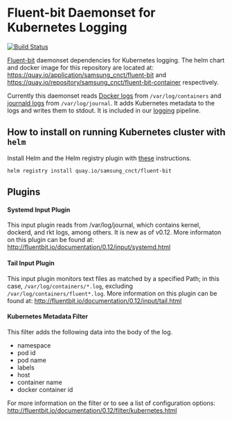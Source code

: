 # Fluent-bit Daemonset for Kubernetes Logging

[![Build Status](https://jenkins.migrations.cnct.io/buildStatus/icon?job=pipeline-fluent-bit/master)](https://jenkins.migrations.cnct.io/job/pipeline-fluent-bit/job/master)

[Fluent-bit](http://fluentbit.io/) daemonset dependencies for Kubernetes
logging. The helm chart and docker image for this repository are located at:
https://quay.io/application/samsung_cnct/fluent-bit and
https://quay.io/repository/samsung_cnct/fluent-bit-container respectively.

Currently this daemonset reads [Docker logs](https://docs.docker.com/engine/admin/logging/overview/) from `/var/log/containers` and [journald logs](https://www.freedesktop.org/software/systemd/man/systemd-journald.service.html) from `/var/log/journal`. It adds Kubernetes metadata to the logs and writes them to stdout.
It is included in our [logging](https://github.com/samsung-cnct/chart-logging) pipeline.

## How to install on running Kubernetes cluster with `helm`
Install Helm and the Helm registry plugin with [these](https://github.com/app-registry/appr-helm-plugin/blob/master/README.md#install-the-helm-registry-plugin) instructions.

```
helm registry install quay.io/samsung_cnct/fluent-bit
```

## Plugins

#### Systemd Input Plugin

This input plugin reads from /var/log/journal, which contains kernel, dockerd, and rkt logs, among others. It is new as of v0.12.
More informaton on this plugin can be found at:
http://fluentbit.io/documentation/0.12/input/systemd.html

#### Tail Input Plugin

This input plugin monitors text files as matched by a specified Path; in this case, `/var/log/containers/*.log`, excluding `/var/log/containers/fluent*.log`. More information on this plugin can be found at: http://fluentbit.io/documentation/0.12/input/tail.html

#### Kubernetes Metadata Filter

This filter adds the following data into the body of the log.
* namespace
* pod id
* pod name
* labels
* host
* container name
* docker container id

For more information on the filter or to see a list of configuration options: http://fluentbit.io/documentation/0.12/filter/kubernetes.html 
